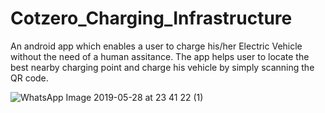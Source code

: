 # Cotzero_Charging_Infrastructure
An android app which enables a user to charge his/her Electric Vehicle without the need of a human assitance. The app helps user to locate the best nearby charging point and charge his vehicle by simply scanning the QR code.

![WhatsApp Image 2019-05-28 at 23 41 22 (1)](https://user-images.githubusercontent.com/30666140/58503741-d46d5500-81a6-11e9-97ec-d02ed59243e4.jpeg)
